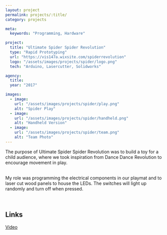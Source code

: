 ```yaml
---
layout: project
permalink: projects/:title/
category: projects

meta:
  keywords: "Programming, Hardware"

project:
  title: "Ultimate Spider Spider Revolution"
  type: "Rapid Prototyping"
  url: "https://vis147a.wixsite.com/spiderrevolution"
  logo: "/assets/images/projects/spider/logo.png"
  tech: "Arduino, Lasercutter, Solidworks"

agency:
  title: 
  year: "2017"

images:
  - image:
    url: "/assets/images/projects/spider/play.png"
    alt: "Spider Play"
  - image:
    url: "/assets/images/projects/spider/handheld.png"
    alt: "Handheld Version"
  - image:
    url: "/assets/images/projects/spider/team.png"
    alt: "Team Photo"
---
```

<p>
The purpose of Ultimate Spider Spider Revolution was to build a toy for a child audience, where we took inspiration from Dance Dance Revolution to encourage movement in play. <br><br>

My role was programming the electrical components in our playmat and to laser cut wood panels to house the LEDs. The switches will light up randomly and turn off when pressed. 
</p>
<br>
<h2>Links</h2> <p>
<a href="https://youtu.be/Zfsr5t5V_9I"> Video</a>
</p>